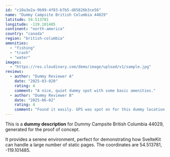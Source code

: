 ```yaml
---
id: "c10a3e2a-9b99-4f83-b7b5-d85826b3ce56"
name: "Dummy Campsite British Columbia 44029"
latitude: 54.513781
longitude: -119.101485
continent: "north-america"
country: "canada"
region: "british-columbia"
amenities:
  - "fishing"
  - "trash"
  - "water"
images:
  - "https://res.cloudinary.com/demo/image/upload/v1/sample.jpg"
reviews:
  - author: "Dummy Reviewer A"
    date: "2025-03-020"
    rating: 4
    comment: "A nice, quiet dummy spot with some basic amenities."
  - author: "Dummy Reviewer B"
    date: "2025-06-02"
    rating: 4
    comment: "Found it easily. GPS was spot on for this dummy location."
---
```


This is a **dummy description** for Dummy Campsite British Columbia 44029, generated for the proof of concept.

It provides a serene environment, perfect for demonstrating how SvelteKit can handle a large number of static pages. The coordinates are 54.513781, -119.101485.
